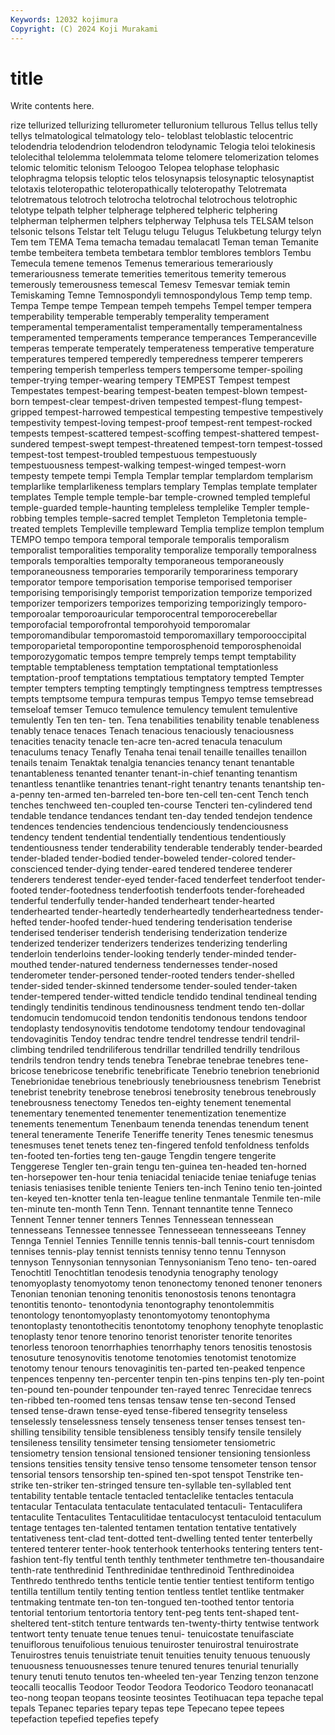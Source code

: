 ```yaml
---
Keywords: 12032 kojimura
Copyright: (C) 2024 Koji Murakami
---
```


# title

Write contents here.



rize tellurized tellurizing tellurometer telluronium tellurous Tellus
tellus telly tellys telmatological telmatology telo- teloblast teloblastic telocentric telodendria
telodendrion telodendron telodynamic Telogia teloi telokinesis telolecithal telolemma telolemmata telome
telomere telomerization telomes telomic telomitic telonism Teloogoo Telopea telophase telophasic
telophragma telopsis teloptic telos telosynapsis telosynaptic telosynaptist telotaxis teloteropathic teloteropathically
teloteropathy Telotremata telotrematous telotroch telotrocha telotrochal telotrochous telotrophic telotype telpath
telpher telpherage telphered telpheric telphering telpherman telphermen telphers telpherway Telphusa
tels TELSAM telson telsonic telsons Telstar telt Telugu telugu Telugus
Telukbetung telurgy telyn Tem tem TEMA Tema temacha temadau temalacatl
Teman teman Temanite tembe tembeitera tembeta tembetara temblor temblores temblors
Tembu Temecula temene temenos Temenus temerarious temerariously temerariousness temerate temerities
temeritous temerity temerous temerously temerousness temescal Temesv Temesvar temiak temin
Temiskaming Temne Temnospondyli temnospondylous Temp temp temp. Tempa Tempe tempe
Tempean tempeh tempehs Tempel temper tempera temperability temperable temperably temperality
temperament temperamental temperamentalist temperamentally temperamentalness temperamented temperaments temperance temperances Temperanceville
temperas temperate temperately temperateness temperative temperature temperatures tempered temperedly temperedness
temperer temperers tempering temperish temperless tempers tempersome temper-spoiling temper-trying temper-wearing
tempery TEMPEST Tempest tempest Tempestates tempest-bearing tempest-beaten tempest-blown tempest-born tempest-clear
tempest-driven tempested tempest-flung tempest-gripped tempest-harrowed tempestical tempesting tempestive tempestively tempestivity
tempest-loving tempest-proof tempest-rent tempest-rocked tempests tempest-scattered tempest-scoffing tempest-shattered tempest-sundered tempest-swept
tempest-threatened tempest-torn tempest-tossed tempest-tost tempest-troubled tempestuous tempestuously tempestuousness tempest-walking tempest-winged
tempest-worn tempesty tempete tempi Templa Templar templar templardom templarism templarlike
templarlikeness templars templary Templas template templater templates Temple temple temple-bar
temple-crowned templed templeful temple-guarded temple-haunting templeless templelike Templer temple-robbing temples
temple-sacred templet Templeton Templetonia temple-treated templets Templeville templeward Templia templize
templon templum TEMPO tempo tempora temporal temporale temporalis temporalism temporalist
temporalities temporality temporalize temporally temporalness temporals temporalties temporalty temporaneous temporaneously
temporaneousness temporaries temporarily temporariness temporary temporator tempore temporisation temporise temporised
temporiser temporising temporisingly temporist temporization temporize temporized temporizer temporizers temporizes
temporizing temporizingly temporo- temporoalar temporoauricular temporocentral temporocerebellar temporofacial temporofrontal temporohyoid
temporomalar temporomandibular temporomastoid temporomaxillary temporooccipital temporoparietal temporopontine temporosphenoid temporosphenoidal temporozygomatic
tempos tempre temprely temps tempt temptability temptable temptableness temptation temptational
temptationless temptation-proof temptations temptatious temptatory tempted Tempter tempter tempters tempting
temptingly temptingness temptress temptresses tempts temptsome tempura tempuras tempus Tempyo
temse temsebread temseloaf temser Temuco temulence temulency temulent temulentive temulently
Ten ten ten- ten. Tena tenabilities tenability tenable tenableness tenably
tenace tenaces Tenach tenacious tenaciously tenaciousness tenacities tenacity tenacle ten-acre
ten-acred tenacula tenaculum tenaculums tenacy Tenafly Tenaha tenai tenail tenaille
tenailles tenaillon tenails tenaim Tenaktak tenalgia tenancies tenancy tenant tenantable
tenantableness tenanted tenanter tenant-in-chief tenanting tenantism tenantless tenantlike tenantries tenant-right
tenantry tenants tenantship ten-a-penny ten-armed ten-barreled ten-bore ten-cell ten-cent Tench
tench tenches tenchweed ten-coupled ten-course Tencteri ten-cylindered tend tendable tendance
tendances tendant ten-day tended tendejon tendence tendences tendencies tendencious tendenciously
tendenciousness tendency tendent tendential tendentially tendentious tendentiously tendentiousness tender tenderability
tenderable tenderably tender-bearded tender-bladed tender-bodied tender-boweled tender-colored tender-conscienced tender-dying tender-eared
tendered tenderee tenderer tenderers tenderest tender-eyed tender-faced tenderfeet tenderfoot tender-footed
tender-footedness tenderfootish tenderfoots tender-foreheaded tenderful tenderfully tender-handed tenderheart tender-hearted tenderhearted
tender-heartedly tenderheartedly tenderheartedness tender-hefted tender-hoofed tender-hued tendering tenderisation tenderise tenderised
tenderiser tenderish tenderising tenderization tenderize tenderized tenderizer tenderizers tenderizes tenderizing
tenderling tenderloin tenderloins tender-looking tenderly tender-minded tender-mouthed tender-natured tenderness tendernesses
tender-nosed tenderometer tender-personed tender-rooted tenders tender-shelled tender-sided tender-skinned tendersome tender-souled
tender-taken tender-tempered tender-witted tendicle tendido tendinal tendineal tending tendingly tendinitis
tendinous tendinousness tendment tendo ten-dollar tendomucin tendomucoid tendon tendonitis tendonous
tendons tendoor tendoplasty tendosynovitis tendotome tendotomy tendour tendovaginal tendovaginitis Tendoy
tendrac tendre tendrel tendresse tendril tendril-climbing tendriled tendriliferous tendrillar tendrilled
tendrilly tendrilous tendrils tendron tendry tends tenebra Tenebrae tenebrae tenebres
tene-bricose tenebricose tenebrific tenebrificate Tenebrio tenebrion tenebrionid Tenebrionidae tenebrious tenebriously
tenebriousness tenebrism Tenebrist tenebrist tenebrity tenebrose tenebrosi tenebrosity tenebrous tenebrously
tenebrousness tenectomy Tenedos ten-eighty tenement tenemental tenementary tenemented tenementer tenementization
tenementize tenements tenementum Tenenbaum tenenda tenendas tenendum tenent teneral teneramente
Tenerife Teneriffe tenerity Tenes tenesmic tenesmus tenesmuses tenet tenets tenez
ten-fingered tenfold tenfoldness tenfolds ten-footed ten-forties teng ten-gauge Tengdin tengere
tengerite Tenggerese Tengler ten-grain tengu ten-guinea ten-headed ten-horned ten-horsepower ten-hour
tenia teniacidal teniacide teniae teniafuge tenias teniasis teniasises tenible teniente
Teniers ten-inch Tenino tenio ten-jointed ten-keyed ten-knotter tenla ten-league tenline
tenmantale Tenmile ten-mile ten-minute ten-month Tenn Tenn. Tennant tennantite tenne
Tenneco Tennent Tenner tenner tenners Tennes Tennessean tennessean tennesseans Tennessee
tennessee Tennesseean tennesseeans Tenney Tennga Tenniel Tennies Tennille tennis tennis-ball
tennis-court tennisdom tennises tennis-play tennist tennists tennisy tenno tennu Tennyson
tennyson Tennysonian tennysonian Tennysonianism Teno teno- ten-oared Tenochtitl Tenochtitlan tenodesis
tenodynia tenography tenology tenomyoplasty tenomyotomy tenon tenonectomy tenoned tenoner tenoners
Tenonian tenonian tenoning tenonitis tenonostosis tenons tenontagra tenontitis tenonto- tenontodynia
tenontography tenontolemmitis tenontology tenontomyoplasty tenontomyotomy tenontophyma tenontoplasty tenontothecitis tenontotomy tenophony
tenophyte tenoplastic tenoplasty tenor tenore tenorino tenorist tenorister tenorite tenorites
tenorless tenoroon tenorrhaphies tenorrhaphy tenors tenositis tenostosis tenosuture tenosynovitis tenotome
tenotomies tenotomist tenotomize tenotomy tenour tenours tenovaginitis ten-parted ten-peaked tenpence
tenpences tenpenny ten-percenter tenpin ten-pins tenpins ten-ply ten-point ten-pound ten-pounder
tenpounder ten-rayed tenrec Tenrecidae tenrecs ten-ribbed ten-roomed tens tensas tensaw
tense ten-second Tensed tensed tense-drawn tense-eyed tense-fibered tensegrity tenseless tenselessly
tenselessness tensely tenseness tenser tenses tensest ten-shilling tensibility tensible tensibleness
tensibly tensify tensile tensilely tensileness tensility tensimeter tensing tensiometer tensiometric
tensiometry tension tensional tensioned tensioner tensioning tensionless tensions tensities tensity
tensive tenso tensome tensometer tenson tensor tensorial tensors tensorship ten-spined
ten-spot tenspot Tenstrike ten-strike ten-striker ten-stringed tensure ten-syllable ten-syllabled tent
tentability tentable tentacle tentacled tentaclelike tentacles tentacula tentacular Tentaculata tentaculate
tentaculated tentaculi- Tentaculifera tentaculite Tentaculites Tentaculitidae tentaculocyst tentaculoid tentaculum tentage
tentages ten-talented tentamen tentation tentative tentatively tentativeness tent-clad tent-dotted tent-dwelling
tented tenter tenterbelly tentered tenterer tenter-hook tenterhook tenterhooks tentering tenters
tent-fashion tent-fly tentful tenth tenthly tenthmeter tenthmetre ten-thousandaire tenth-rate tenthredinid
Tenthredinidae tenthredinoid Tenthredinoidea Tenthredo tenthredo tenths tenticle tentie tentier tentiest
tentiform tentigo tentilla tentillum tentily tenting tention tentless tentlet tentlike
tentmaker tentmaking tentmate ten-ton ten-tongued ten-toothed tentor tentoria tentorial tentorium
tentortoria tentory tent-peg tents tent-shaped tent-sheltered tent-stitch tenture tentwards ten-twenty-thirty
tentwise tentwork tentwort tenty tenuate tenue tenues tenui- tenuicostate tenuifasciate
tenuiflorous tenuifolious tenuious tenuiroster tenuirostral tenuirostrate Tenuirostres tenuis tenuistriate tenuit
tenuities tenuity tenuous tenuously tenuousness tenuousnesses tenure tenured tenures tenurial
tenurially tenury tenuti tenuto tenutos ten-wheeled ten-year Tenzing tenzon tenzone
teocalli teocallis Teodoor Teodor Teodora Teodorico Teodoro teonanacatl teo-nong teopan
teopans teosinte teosintes Teotihuacan tepa tepache tepal tepals Tepanec teparies
tepary tepas tepe Tepecano tepee tepees tepefaction tepefied tepefies tepefy
